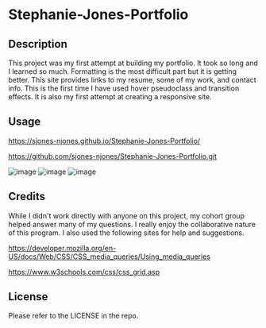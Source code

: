 # Stephanie-Jones-Portfolio

## Description

This project was my first attempt at building my portfolio. It took so long and I learned so much. Formatting is the most difficult part but it is getting better. This site provides links to my resume, some of my work, and contact info. This is the first time I have used hover pseudoclass and transition effects. It is also my first attempt at creating a responsive site. 
  
## Usage

https://sjones-njones.github.io/Stephanie-Jones-Portfolio/

https://github.com/sjones-njones/Stephanie-Jones-Portfolio.git

![image](https://github.com/sjones-njones/Stephanie-Jones-Portfolio/assets/132145599/e8e28268-dc5e-48c7-a972-3857f38442f5)
![image](https://github.com/sjones-njones/Stephanie-Jones-Portfolio/assets/132145599/0832cfd1-777c-4458-9dee-49c18ad5a208)
![image](https://github.com/sjones-njones/Stephanie-Jones-Portfolio/assets/132145599/280bbb9d-3299-418b-9fe5-3f7fb814be73)

## Credits

While I didn't work directly with anyone on this project, my cohort group helped answer many of my questions. I really enjoy the collaborative nature of this program. I also used the following sites for help and suggestions.

https://developer.mozilla.org/en-US/docs/Web/CSS/CSS_media_queries/Using_media_queries

https://www.w3schools.com/css/css_grid.asp

## License

Please refer to the LICENSE in the repo.

